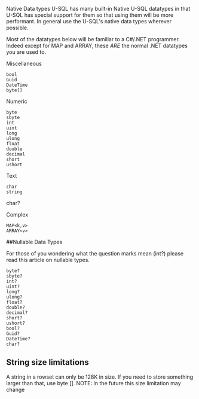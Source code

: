 Native Data types
U-SQL has many built-in Native U-SQL datatypes in that U-SQL has special support for them so that using them will be more performant. In general use the U-SQL's native data types wherever possible.

Most of the datatypes below will be familiar to a C#/.NET programmer. Indeed except for MAP and ARRAY, these *ARE* the normal .NET datatypes you are used to.
		
Miscellaneous	


```
bool
Guid
DateTime
byte[]
```




Numeric	



```
byte
sbyte
int
uint
long
ulong
float
double
decimal
short
ushort

```




Text	

```
char
string
```

char?

		
Complex	



```
MAP<k,v>
ARRAY<v>	
```


##Nullable Data Types

For those of you wondering what the question marks mean (int?) please read this article on nullable types.




```
byte?
sbyte?
int?
uint?
long?
ulong?
float?
double?
decimal?
short?
ushort?
bool?
Guid?
DateTime?
char?
```



## String size limitations

A string in a rowset can only be 128K in size.
If you need to store something larger than that, use byte [].
NOTE: In the future this size limitation may change



